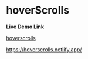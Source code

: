 # hoverScrolls

**Live Demo Link**

[hoverscrolls](https://hoverscrolls.netlify.app/)

https://hoverscrolls.netlify.app/

